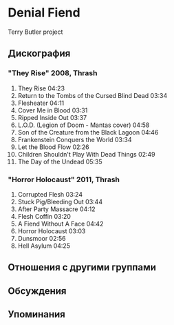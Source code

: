 # Denial Fiend

Terry Butler project

## Дискография

### "They Rise" 2008, Thrash

1. They Rise 04:23
2. Return to the Tombs of the Cursed Blind Dead 03:34
3. Flesheater 04:11 
4. Cover Me in Blood 03:31 
5. Ripped Inside Out 03:37
6. L.O.D. (Legion of Doom - Mantas cover) 04:58  
7. Son of the Creature from the Black Lagoon 04:46
8. Frankenstein Conquers the World 03:34
9. Let the Blood Flow 02:26
10. Children Shouldn't Play With Dead Things 02:49
11. The Day of the Undead 05:35 

### "Horror Holocaust" 2011, Thrash

1. Corrupted Flesh 03:24 
2. Stuck Pig/Bleeding Out 03:44 
3. After Party Massacre 04:12 
4. Flesh Coffin 03:20 
5. A Fiend Without A Face 04:42 
6. Horror Holocaust 03:03 
7. Dunsmoor 02:56 
8. Hell Asylum 04:25


## Отношения с другими группами


## Обсуждения


## Упоминания

